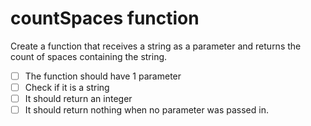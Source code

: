 # countSpaces function

Create a function that receives a string as a parameter and returns the count of spaces containing the string.

- [ ] The function should have 1 parameter
- [ ] Check if it is a string
- [ ] It should return an integer
- [ ] It should return nothing when no parameter was passed in.
